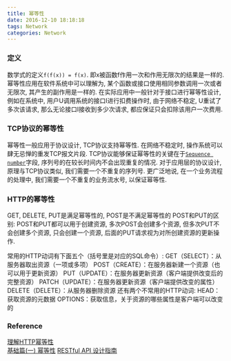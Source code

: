 ```yaml
---
title: 幂等性
date: 2016-12-10 18:18:18
tags: Network
categories: Network
---
```

### 定义
数学式的定义`f(f(x)) = f(x)`. 即x被函数f作用一次和作用无限次的结果是一样的. 幂等性应用在软件系统中可以理解为, 某个函数或接口使用相同参数调用一次或者无限次, 其产生的副作用是一样的. 在实际应用中一般针对于接口进行幂等性设计, 例如在系统中, 用户U调用系统的接口I进行扣费操作时, 由于网络不稳定, U重试了多次该请求, 那么无论接口I接收到多少次请求, 都应保证只会扣除该用户一次费用.

### TCP协议的幂等性
幂等性一般应用于协议设计, TCP协议支持幂等性. 在网络不稳定时, 操作系统可以肆无忌惮的重发TCP报文片段. TCP协议能够保证幂等性的关键在于[`Sequence number`](https://en.wikipedia.org/wiki/Transmission_Control_Protocol)字段, 序列号的在较长时间内不会出现重复的情况. 对于应用层的协议设计, 原理与TCP协议类似, 我们需要一个不重复的序列号. 更广泛地说, 在一个业务流程的处理中, 我们需要一个不重复的业务流水号, 以保证幂等性.

### HTTP的幂等性
GET, DELETE, PUT是满足幂等性的, POST是不满足幂等性的
POST和PUT的区别: POST和PUT都可以用于创建资源, 多次POST会创建多个资源, 但多次PUT不会创建多个资源, 只会创建一个资源, 后面的PUT请求视为对所创建资源的更新操作.

常用的HTTP动词有下面五个（括号里是对应的SQL命令）:
GET（SELECT）：从服务器取出资源（一项或多项）
POST（CREATE）：在服务器新建一个资源（也可以用于更新资源）
PUT（UPDATE）：在服务器更新资源（客户端提供改变后的完整资源）
PATCH（UPDATE）：在服务器更新资源（客户端提供改变的属性）
DELETE（DELETE）：从服务器删除资源
还有两个不常用的HTTP动词:
HEAD：获取资源的元数据
OPTIONS：获取信息，关于资源的哪些属性是客户端可以改变的

### Reference
[理解HTTP幂等性](http://www.cnblogs.com/weidagang2046/archive/2011/06/04/2063696.html)   
[基础篇(一) 幂等性](http://blog.csdn.net/tjgamejx2/article/details/51011425)
[RESTful API 设计指南](http://www.ruanyifeng.com/blog/2014/05/restful_api.html)
